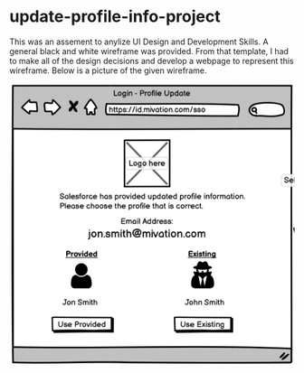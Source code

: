 # update-profile-info-project

This was an assement to anylize UI Design and Development Skills. A general black and white wireframe was provided. From that template, I had to make all of the design decisions and develop a webpage to represent this wireframe. Below is a picture of the given wireframe. 

![Original Wireframe Given](https://github.com/Paul-Munley/mivation-updated-profile-info-page/blob/main/wireframe.png)


